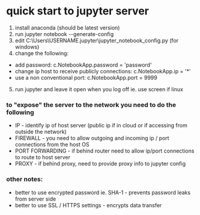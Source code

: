 # quick start to jupyter server

1. install anaconda (should be latest version)
2. run jupyter notebook --generate-config
3. edit C:\Users\USERNAME\.jupyter\jupyter_notebook_config.py (for windows)
4. change the following:
* add password: c.NotebookApp.password = 'password'
* change ip host to receive publicly connections: c.NotebookApp.ip = '*'
* use a non conventional port: c.NotebookApp.port = 9999
5. run jupyter and leave it open when you log off ie. use screen if linux

### to "expose" the server to the network you need to do the following
* IP - identify ip of host server (public ip if in cloud or if accessing from outside the network)
* FIREWALL - you need to allow outgoing and incoming ip / port connections from the host OS
* PORT FORWARDING - if behind router need to allow ip/port connections to route to host server
* PROXY - if behind proxy, need to provide proxy info to jupyter config

### other notes:
* better to use encrypted password ie. SHA-1 - prevents password leaks from server side
* better to use SSL / HTTPS settings - encrypts data transfer
